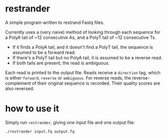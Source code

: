# restrander

A simple program written to restrand Fastq files.

Currently uses a (very naive) method of looking through each sequence for a PolyA tail of ~12 consecutive As, and a PolyT tail of ~12 consecutive Ts. 
- If it finds a PolyA tail, and it doesn't find a PolyT tail, the sequence is assumed to be a forward read. 
- If there's a PolyT tail but no PolyA tail, it is assumed to be a reverse read. 
- If both tails are present, the read is ambiguous.

Each read is printed to the output file. Reads receive a `direction` tag, which is either `forward`, `reverse` or `ambiguous`.
For reverse reads, the reverse-complement of their original sequence is recorded. Their quality scores are also reversed.

# how to use it

Simply run `restrander`, giving one input file and one output file:

```
./restrander input.fq output.fq
```
